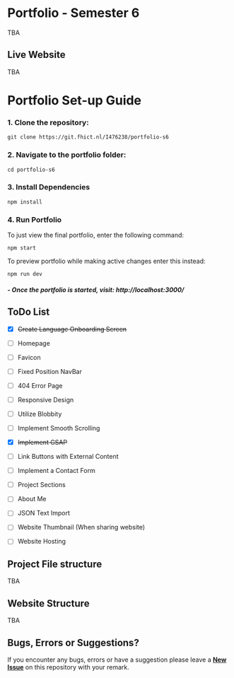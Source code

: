 # Portfolio - Semester 6

TBA

## Live Website

TBA


# Portfolio Set-up Guide

### 1. Clone the repository:
```
git clone https://git.fhict.nl/I476238/portfolio-s6
```
### 2. Navigate to the portfolio folder:

```
cd portfolio-s6
```

### 3. Install Dependencies

```
npm install
```
### 4. Run Portfolio

To just view the final portfolio, enter the following command:

```
npm start
```

To preview portfolio while making active changes enter this instead:

```
npm run dev
```



##### - Once the portfolio is started, visit: http://localhost:3000/


## ToDo List
- [X] ~~Create Language Onboarding Screen~~
- [ ] Homepage
- [ ] Favicon
- [ ] Fixed Position NavBar
- [ ] 404 Error Page
- [ ] Responsive Design
- [ ] Utilize Blobbity
- [ ] Implement Smooth Scrolling
- [x] ~~Implement GSAP~~
- [ ] Link Buttons with External Content
- [ ] Implement a Contact Form
- [ ] Project Sections
- [ ] About Me
- [ ] JSON Text Import
- [ ] Website Thumbnail (When sharing website)
- [ ] Website Hosting


## Project File structure

TBA

## Website Structure

TBA

## Bugs, Errors or Suggestions?

If you encounter any bugs, errors or have a suggestion please leave a **[New Issue](https://git.fhict.nl/I476238/portfolio-s6/-/issues/new)** on this repository with your remark.
